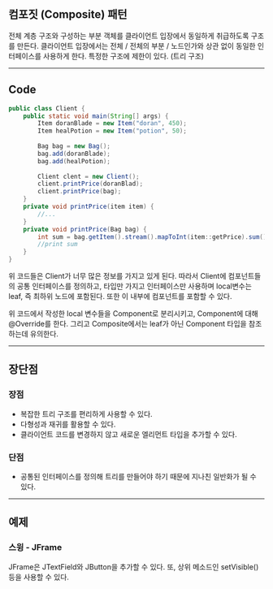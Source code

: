 ## 컴포짓 (Composite) 패턴
전체 계층 구조와 구성하는 부분 객체를 클라이언트 입장에서 동일하게 취급하도록 구조를 만든다. 클라이언트 입장에서는 전체 / 전체의 부분 / 노드인가와 상관 없이 동일한 인터페이스를 사용하게 한다. 특정한 구조에 제한이 있다. (트리 구조) 


<hr/>

## Code

```java
public class Client {
	public static void main(String[] args) {
    	Item doranBlade = new Item("doran", 450);
        Item healPotion = new Item("potion", 50);
        
        Bag bag = new Bag();
        bag.add(doranBlade);
        bag.add(healPotion);
        
        Client clent = new Client();
        client.printPrice(doranBlad);
        client.printPrice(bag);
    }
    private void printPrice(item item) {
    	//...
    }
    private void printPrice(Bag bag) {
    	int sum = bag.getItem().stream().mapToInt(item::getPrice).sum();
        //print sum
    }
}
```

위 코드들은 Client가 너무 많은 정보를 가지고 있게 된다.
따라서 Client에 컴포넌트들의 공통 인터페이스를 정의하고, 타입만 가지고 인터페이스만 사용하며 local변수는 leaf, 즉 최하위 노드에 포함된다. 또한 이 내부에 컴포넌트를 포함할 수 있다.

위 코드에서 작성한 local 변수들을 Component로 분리시키고, Component에 대해 @Override를 한다. 그리고 Composite에서는 leaf가 아닌 Component 타입을 참조하는데 유의한다.

<hr/>

## 장단점

### 장점
- 복잡한 트리 구조를 편리하게 사용할 수 있다.
- 다형성과 재귀를 활용할 수 있다.
- 클라이언트 코드를 변경하지 않고 새로운 엘리먼트 타입을 추가할 수 있다.

### 단점
- 공통된 인터페이스를 정의해 트리를 만들어야 하기 때문에 지나친 일반화가 될 수 있다.

<hr/>

## 예제

### 스윙 - JFrame
JFrame은 JTextField와 JButton을 추가할 수 있다. 또, 상위 메소드인 setVisible()등을 사용할 수 있다. 

